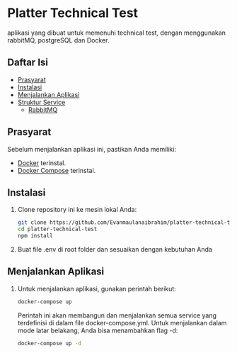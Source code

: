 # Platter Technical Test

aplikasi yang dibuat untuk memenuhi technical test, dengan menggunakan 
rabbitMQ, postgreSQL dan Docker.

## Daftar Isi

- [Prasyarat](#prasyarat)
- [Instalasi](#instalasi)
- [Menjalankan Aplikasi](#menjalankan-aplikasi)
- [Struktur Service](#struktur-service)
    - [RabbitMQ](#rabbitmq)

## Prasyarat

Sebelum menjalankan aplikasi ini, pastikan Anda memiliki:
- [Docker](https://www.docker.com/get-started) terinstal.
- [Docker Compose](https://docs.docker.com/compose/install/) terinstal.

## Instalasi

1. Clone repository ini ke mesin lokal Anda:
   ```bash
   git clone https://github.com/Evanmaulanaibrahim/platter-technical-test.git
   cd platter-technical-test
   npm install

2. Buat file .env di root folder dan sesuaikan dengan kebutuhan Anda

## Menjalankan Aplikasi

1. Untuk menjalankan aplikasi, gunakan perintah berikut:
    ```bash
    docker-compose up
   ```

    Perintah ini akan membangun dan menjalankan semua service yang terdefinisi di dalam file docker-compose.yml. Untuk menjalankan dalam mode latar belakang, Anda bisa menambahkan flag -d:
    ```bash
    docker-compose up -d
    ```
